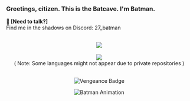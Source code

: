 ### Greetings, citizen. This is the Batcave. I'm Batman.

**💬 [Need to talk?]**<br>
Find me in the shadows on Discord: 27_batman

<p align="center">
 <br>
 <img src="https://github-readme-stats.vercel.app/api?username=27-batman&count_private=true&show_icons=true&theme=monokai">
 <br>
 <br>
 <img src="https://github-readme-stats.vercel.app/api/top-langs/?username=27-batman&layout=compact&langs_count=10">
 <br>
 ( Note: Some languages might not appear due to private repositories )
 <br>
 <br>
</p>

<p align="center">
   <img src="https://img.shields.io/badge/Vengeance-%F0%9F%9A%A1%EF%B8%8F%20🦇-%23FF0000?style=flat-square&logo=batman&logoColor=yellow" alt="Vengeance Badge">
</p>

<p align="center">
   <img src="https://media.giphy.com/media/Mige4cGk6l3Gg/giphy.gif?cid=ecf05e4784ai7rbj1dlfzfnd20mq9mnm15t944efmchel4w6&ep=v1_gifs_related&rid=giphy.gif&ct=g" alt="Batman Animation">
</p>

